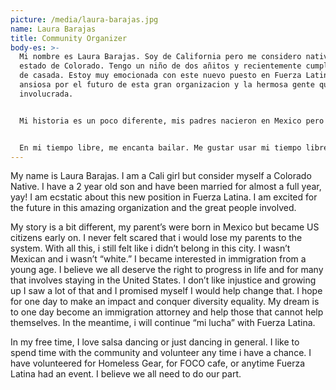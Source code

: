 ```yaml
---
picture: /media/laura-barajas.jpg
name: Laura Barajas
title: Community Organizer
body-es: >-
  Mi nombre es Laura Barajas. Soy de California pero me considero nativa del
  estado de Colorado. Tengo un niño de dos añitos y recientemente cumpli un año
  de casada. Estoy muy emocionada con este nuevo puesto en Fuerza Latina. Estoy
  ansiosa por el futuro de esta gran organizacion y la hermosa gente que esta
  involucrada.


  Mi historia es un poco diferente, mis padres nacieron en Mexico pero se convirtieron en ciudadanos de los Estados Unidos hace mucho tiempo atras. Nunca senti que perderia a mis padres a este sistema de inmigracion. No era ni Mexicana ni “gringa.” Desde muy temprana edad a mi me interezaron las leyes de inmigracion. Yo creo que realmente todos tenemos el derecho a progresar y para muchos eso significa quedarse en los Estados Unidos. No me gustan las injusticias y creciendo vi mucho de eso a mi alrededor y me prometi que ayudaria a que hubiera un cambio. Espero algun dia hacer un gran impacto y poder tener igualdad en este pais. Mi sueño es algun dia poder graduarme de licensiada de inmigracion y poder ayudar a los que no se pueden ayudar asi mismos. Mientras tanto, seguire mi lucha con Fuerza Latina.


  En mi tiempo libre, me encanta bailar. Me gustar usar mi tiempo libre para ayudar a la comunidad y ser voluntaria en donde me necesiten. Yo eh sido voluntaria con Homeless Gear, FOCO Cafe y cada cuando Fuerza Latina tenia un evento. Creo que todos debemos hacer nuestra parte por la comunidad.
---
```

My name is Laura Barajas. I am a Cali girl but consider myself a Colorado Native. I have a 2 year old son and have been married for almost a full year, yay! I am ecstatic about this new position in Fuerza Latina. I am excited for the future in this amazing organization and the great people involved.

My story is a bit different, my parent’s were born in Mexico but became US citizens early on. I never felt scared that i would lose my parents to the system. With all this, i still felt like i didn’t belong in this city. I wasn’t Mexican and i wasn’t “white.” I became interested in immigration from a young age. I believe we all deserve the right to progress in life and for many that involves staying in the United States. I don’t like injustice and growing up I saw a lot of that and I promised myself I would help change that. I hope for one day to make an impact and conquer diversity equality. My dream is to one day become an immigration attorney and help those that cannot help themselves. In the meantime, i will continue “mi lucha” with Fuerza Latina.

In my free time, I love salsa dancing or just dancing in general. I like to spend time with the community and volunteer any time i have a chance. I have volunteered for Homeless Gear, for FOCO cafe, or anytime Fuerza Latina had an event. I believe we all need to do our part.